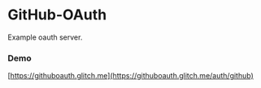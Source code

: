 # GitHub-OAuth
Example oauth server.

### Demo
[https://githuboauth.glitch.me](https://githuboauth.glitch.me/auth/github)
